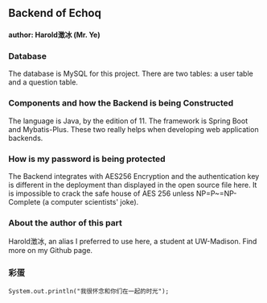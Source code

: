 ## Backend of Echoq
#### author: Harold澂冰 (Mr. Ye)

### Database
The database is MySQL for this project. There are two tables: a user table and a question table.

### Components and how the Backend is being Constructed
The language is Java, by the edition of 11. The framework is Spring Boot and Mybatis-Plus. These two really helps when developing web application backends.

### How is my password is being protected
The Backend integrates with AES256 Encryption and the authentication key is different in the deployment than displayed in the open source file here. It is impossible to crack the safe house of AES 256 unless NP=P~=NP-Complete (a computer scientists' joke).

### About the author of this part
Harold澂冰, an alias I preferred to use here, a student at UW-Madison. Find more on my Github page.

### 彩蛋
~~~
System.out.println("我很怀念和你们在一起的时光");
~~~